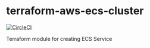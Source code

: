 # terraform-aws-ecs-cluster
[![CircleCI](https://circleci.com/gh/traveloka/terraform-aws-ecs-service/tree/master.svg?style=svg)](https://circleci.com/gh/traveloka/terraform-aws-ecs-service/tree/master)

Terraform module for creating ECS Service
